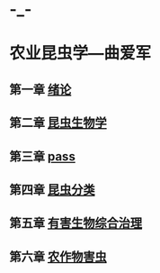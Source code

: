 # -_-
# 农业昆虫学—曲爱军
  ## 第一章 [绪论](第一章_绪论.md)
  ## 第二章 [昆虫生物学](第二章_昆虫生物学.md)
  ## 第三章 [pass](第三章_pass.md)
  ## 第四章 [昆虫分类](第四章_昆虫分类.md)
  ## 第五章 [有害生物综合治理](第五章_有害昆虫综合治理.md)
  ## 第六章 [农作物害虫](第六章_农作物害虫.md)
